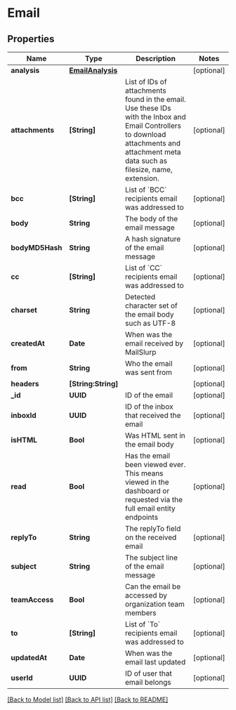 # Email

## Properties
Name | Type | Description | Notes
------------ | ------------- | ------------- | -------------
**analysis** | [**EmailAnalysis**](EmailAnalysis.md) |  | [optional] 
**attachments** | **[String]** | List of IDs of attachments found in the email. Use these IDs with the Inbox and Email Controllers to download attachments and attachment meta data such as filesize, name, extension. | [optional] 
**bcc** | **[String]** | List of &#x60;BCC&#x60; recipients email was addressed to | [optional] 
**body** | **String** | The body of the email message | [optional] 
**bodyMD5Hash** | **String** | A hash signature of the email message | [optional] 
**cc** | **[String]** | List of &#x60;CC&#x60; recipients email was addressed to | [optional] 
**charset** | **String** | Detected character set of the email body such as UTF-8 | [optional] 
**createdAt** | **Date** | When was the email received by MailSlurp | [optional] 
**from** | **String** | Who the email was sent from | [optional] 
**headers** | **[String:String]** |  | [optional] 
**_id** | **UUID** | ID of the email | [optional] 
**inboxId** | **UUID** | ID of the inbox that received the email | [optional] 
**isHTML** | **Bool** | Was HTML sent in the email body | [optional] 
**read** | **Bool** | Has the email been viewed ever. This means viewed in the dashboard or requested via the full email entity endpoints | [optional] 
**replyTo** | **String** | The replyTo field on the received email | [optional] 
**subject** | **String** | The subject line of the email message | [optional] 
**teamAccess** | **Bool** | Can the email be accessed by organization team members | [optional] 
**to** | **[String]** | List of &#x60;To&#x60; recipients email was addressed to | [optional] 
**updatedAt** | **Date** | When was the email last updated | [optional] 
**userId** | **UUID** | ID of user that email belongs | [optional] 

[[Back to Model list]](../README.md#documentation-for-models) [[Back to API list]](../README.md#documentation-for-api-endpoints) [[Back to README]](../README.md)


